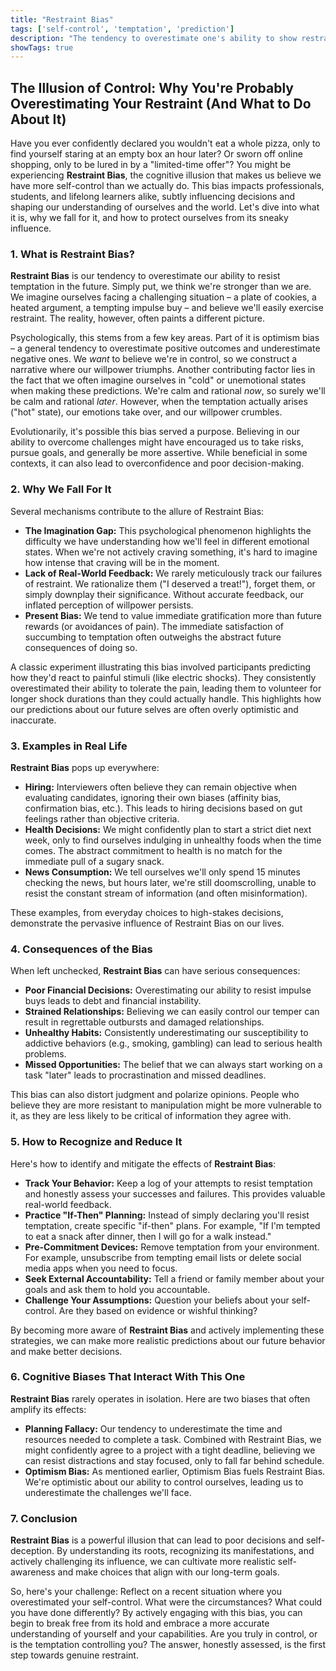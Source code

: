 ```yaml
---
title: "Restraint Bias"
tags: ['self-control', 'temptation', 'prediction']
description: "The tendency to overestimate one's ability to show restraint in the face of temptation."
showTags: true
---
```


## The Illusion of Control: Why You're Probably Overestimating Your Restraint (And What to Do About It)

Have you ever confidently declared you wouldn't eat a whole pizza, only to find yourself staring at an empty box an hour later? Or sworn off online shopping, only to be lured in by a "limited-time offer"? You might be experiencing **Restraint Bias**, the cognitive illusion that makes us believe we have more self-control than we actually do. This bias impacts professionals, students, and lifelong learners alike, subtly influencing decisions and shaping our understanding of ourselves and the world. Let's dive into what it is, why we fall for it, and how to protect ourselves from its sneaky influence.

### 1. What is Restraint Bias?

**Restraint Bias** is our tendency to overestimate our ability to resist temptation in the future. Simply put, we think we're stronger than we are. We imagine ourselves facing a challenging situation – a plate of cookies, a heated argument, a tempting impulse buy – and believe we'll easily exercise restraint. The reality, however, often paints a different picture.

Psychologically, this stems from a few key areas. Part of it is optimism bias – a general tendency to overestimate positive outcomes and underestimate negative ones. We *want* to believe we're in control, so we construct a narrative where our willpower triumphs. Another contributing factor lies in the fact that we often imagine ourselves in "cold" or unemotional states when making these predictions. We're calm and rational *now*, so surely we'll be calm and rational *later*. However, when the temptation actually arises ("hot" state), our emotions take over, and our willpower crumbles.

Evolutionarily, it's possible this bias served a purpose. Believing in our ability to overcome challenges might have encouraged us to take risks, pursue goals, and generally be more assertive. While beneficial in some contexts, it can also lead to overconfidence and poor decision-making.

### 2. Why We Fall For It

Several mechanisms contribute to the allure of Restraint Bias:

*   **The Imagination Gap:** This psychological phenomenon highlights the difficulty we have understanding how we'll feel in different emotional states. When we're not actively craving something, it's hard to imagine how intense that craving will be in the moment.
*   **Lack of Real-World Feedback:** We rarely meticulously track our failures of restraint. We rationalize them ("I deserved a treat!"), forget them, or simply downplay their significance. Without accurate feedback, our inflated perception of willpower persists.
*   **Present Bias:** We tend to value immediate gratification more than future rewards (or avoidances of pain). The immediate satisfaction of succumbing to temptation often outweighs the abstract future consequences of doing so.

A classic experiment illustrating this bias involved participants predicting how they'd react to painful stimuli (like electric shocks). They consistently overestimated their ability to tolerate the pain, leading them to volunteer for longer shock durations than they could actually handle. This highlights how our predictions about our future selves are often overly optimistic and inaccurate.

### 3. Examples in Real Life

**Restraint Bias** pops up everywhere:

*   **Hiring:** Interviewers often believe they can remain objective when evaluating candidates, ignoring their own biases (affinity bias, confirmation bias, etc.). This leads to hiring decisions based on gut feelings rather than objective criteria.
*   **Health Decisions:** We might confidently plan to start a strict diet next week, only to find ourselves indulging in unhealthy foods when the time comes. The abstract commitment to health is no match for the immediate pull of a sugary snack.
*   **News Consumption:** We tell ourselves we'll only spend 15 minutes checking the news, but hours later, we're still doomscrolling, unable to resist the constant stream of information (and often misinformation).

These examples, from everyday choices to high-stakes decisions, demonstrate the pervasive influence of Restraint Bias on our lives.

### 4. Consequences of the Bias

When left unchecked, **Restraint Bias** can have serious consequences:

*   **Poor Financial Decisions:** Overestimating our ability to resist impulse buys leads to debt and financial instability.
*   **Strained Relationships:** Believing we can easily control our temper can result in regrettable outbursts and damaged relationships.
*   **Unhealthy Habits:** Consistently underestimating our susceptibility to addictive behaviors (e.g., smoking, gambling) can lead to serious health problems.
*   **Missed Opportunities:** The belief that we can always start working on a task "later" leads to procrastination and missed deadlines.

This bias can also distort judgment and polarize opinions. People who believe they are more resistant to manipulation might be more vulnerable to it, as they are less likely to be critical of information they agree with.

### 5. How to Recognize and Reduce It

Here's how to identify and mitigate the effects of **Restraint Bias**:

*   **Track Your Behavior:** Keep a log of your attempts to resist temptation and honestly assess your successes and failures. This provides valuable real-world feedback.
*   **Practice "If-Then" Planning:** Instead of simply declaring you'll resist temptation, create specific "if-then" plans. For example, "If I'm tempted to eat a snack after dinner, then I will go for a walk instead."
*   **Pre-Commitment Devices:** Remove temptation from your environment. For example, unsubscribe from tempting email lists or delete social media apps when you need to focus.
*   **Seek External Accountability:** Tell a friend or family member about your goals and ask them to hold you accountable.
*   **Challenge Your Assumptions:** Question your beliefs about your self-control. Are they based on evidence or wishful thinking?

By becoming more aware of **Restraint Bias** and actively implementing these strategies, we can make more realistic predictions about our future behavior and make better decisions.

### 6. Cognitive Biases That Interact With This One

**Restraint Bias** rarely operates in isolation. Here are two biases that often amplify its effects:

*   **Planning Fallacy:** Our tendency to underestimate the time and resources needed to complete a task. Combined with Restraint Bias, we might confidently agree to a project with a tight deadline, believing we can resist distractions and stay focused, only to fall far behind schedule.
*   **Optimism Bias:** As mentioned earlier, Optimism Bias fuels Restraint Bias. We're optimistic about our ability to control ourselves, leading us to underestimate the challenges we'll face.

### 7. Conclusion

**Restraint Bias** is a powerful illusion that can lead to poor decisions and self-deception. By understanding its roots, recognizing its manifestations, and actively challenging its influence, we can cultivate more realistic self-awareness and make choices that align with our long-term goals.

So, here's your challenge: Reflect on a recent situation where you overestimated your self-control. What were the circumstances? What could you have done differently? By actively engaging with this bias, you can begin to break free from its hold and embrace a more accurate understanding of yourself and your capabilities. Are you truly in control, or is the temptation controlling you? The answer, honestly assessed, is the first step towards genuine restraint.

